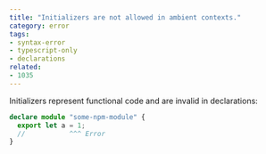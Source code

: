 ```yaml
---
title: "Initializers are not allowed in ambient contexts."
category: error
tags:
- syntax-error
- typescript-only
- declarations
related:
- 1035
---
```


Initializers represent functional code and are invalid in declarations:

```ts
declare module "some-npm-module" {
  export let a = 1;
  //           ^^^ Error
}
```
